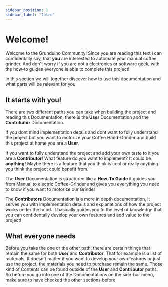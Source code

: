 ```yaml
---
sidebar_position: 1
sidebar_label: "Intro"
---
```


# Welcome!
Welcome to the Grunduino Community! Since you are reading this text i can confidentally say, that **you** are interested to automate your manual coffee grinder.
And don't worry if you are not a electronics or software geek, with the how-to guides everyone is able to complete this project! 


In this section we will together discover how to use this documentation and what parts will be relevant for you 

## It starts with you!

There are two different paths you can take when building the project and reading this Documentation, there is the **User** Documentation and the **Contributor** Documentation.

If you dont mind implementation details and dont want to fully understand the project but you want to motorize your Coffee Hand-Grinder and build this project at home you are a **User**.

If you want to fully understand the project and add your own taste to it you are a **Contributor**! What feature do you want to implement? It could be **anything!** Maybe there is a feature that you think is cool or really anything you think the project could benefit from.

The **User** Documentation is structured like a **How-To Guide** it guides you from Manual to electric Coffee-Grinder and gives you everything you need to know if you want to motorize our Grinder

The **Contributors** Documentation is a more in depth documentation, it serves you with implementation details and explanations of how the project works under the hood. It basically guides you to the level of knowledge that you can confidentally develop your own features and add value to the project!



## What everyone needs

Before you take the one or the other path, there are certain things that remain the same for both **User** and **Contributor**. That for example is a list of materials, It doesn't matter if you want to develop your own features or just use the project, the materials you need to purchase remain the same. Those kind of Contents can be found outside of the **User** and **Contributor** paths. So before you go into one of the Documentations on the side-bar menu, make sure to have checked the other sections before.